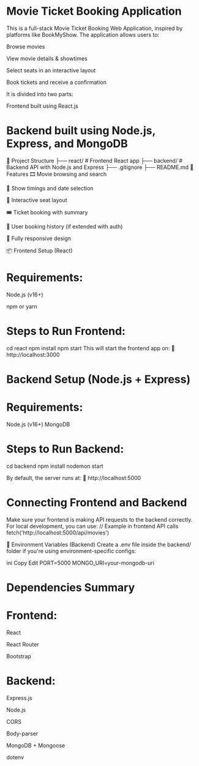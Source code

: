 
# Movie Ticket Booking Application



This is a full-stack Movie Ticket Booking Web Application, inspired by platforms like BookMyShow. The application allows users to:

Browse movies

View movie details & showtimes

Select seats in an interactive layout

Book tickets and receive a confirmation

It is divided into two parts:

Frontend built using React.js

# Backend built using Node.js, Express, and  MongoDB

🧰 Project Structure
├── react/          # Frontend React app
├── backend/        # Backend API with Node.js and Express
├── .gitignore
├── README.md
🚀 Features
🎞️ Movie browsing and search

📅 Show timings and date selection

💺 Interactive seat layout

🎟️ Ticket booking with summary

👤 User booking history (if extended with auth)

📱 Fully responsive design

📦 Frontend Setup (React)
# Requirements:



Node.js (v16+)

npm or yarn

# Steps to Run Frontend:

cd react
npm install
npm start
This will start the frontend app on:
📍 http://localhost:3000

# Backend Setup (Node.js + Express)
# Requirements:
Node.js (v16+)
MongoDB
# Steps to Run Backend:

cd backend
npm install
nodemon start  


By default, the server runs at:
📍 http://localhost:5000

# Connecting Frontend and Backend
Make sure your frontend is making API requests to the backend correctly. For local development, you can use:
// Example in frontend API calls
fetch('http://localhost:5000/api/movies')


📁 Environment Variables (Backend)
Create a .env file inside the backend/ folder if you're using environment-specific configs:

ini
Copy
Edit
PORT=5000
MONGO_URI=your-mongodb-uri

# Dependencies Summary
# Frontend:
React

React Router

Bootstrap 

# Backend:
Express.js

Node.js

CORS

Body-parser

MongoDB + Mongoose

dotenv
